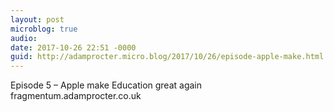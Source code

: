 ```yaml
---
layout: post
microblog: true
audio: 
date: 2017-10-26 22:51 -0000
guid: http://adamprocter.micro.blog/2017/10/26/episode-apple-make.html
---
```

Episode 5 – Apple make Education great again fragmentum.adamprocter.co.uk
